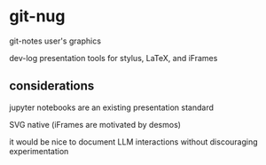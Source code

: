 # git-nug
git-notes user's graphics

dev-log presentation tools for stylus, LaTeX, and iFrames

## considerations
jupyter notebooks are an existing presentation standard

SVG native (iFrames are motivated by desmos)

it would be nice to document LLM interactions without discouraging experimentation
